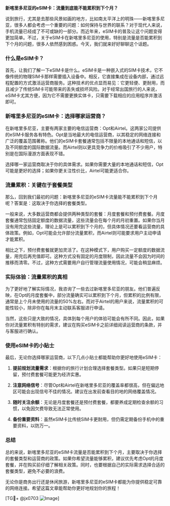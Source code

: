 **新喀里多尼亚的eSIM卡：流量到底能不能累积到下个月？**

说到旅行，尤其是去那些风景如画的地方，比如南太平洋上的明珠——新喀里多尼亚，很多人都会考虑一个重要的问题：如何保持与世界的联系？对于现代人来说，手机流量已经成了不可或缺的一部分。而近年来，eSIM卡的普及让这个问题变得更加简单。不过，关于eSIM卡在新喀里多尼亚的使用，特别是流量是否能累积到下个月的问题，很多人依然感到困惑。今天，我们就来好好聊聊这个话题。

### 什么是eSIM卡？

首先，让我们了解一下eSIM卡是什么。eSIM卡是一种嵌入式的SIM卡技术，它不像传统的物理SIM卡那样需要插入设备中。相反，它直接集成在设备内部，通过远程配置的方式激活运营商服务。这种技术的优点显而易见：它更轻便、更耐用，而且减少了传统SIM卡可能带来的丢失或损坏风险。对于经常出国旅行的人来说，eSIM卡尤其方便，因为它不需要更换实体卡，只需要下载相应的应用程序并激活即可。

### 新喀里多尼亚的eSIM卡：选择哪家运营商？

在新喀里多尼亚，主要有两家主要的电信运营商：Opt和Airtel。这两家公司提供的eSIM卡服务各有特色。Opt是当地最大的电信运营商，以其稳定的网络连接和广泛的覆盖范围著称。他们的eSIM卡套餐通常包括不限量的本地通话和短信，以及不同额度的国际数据流量。而Airtel则以更具竞争力的价格吸引了不少用户，特别是在国际漫游方面表现不错。

选择哪一家运营商取决于你的具体需求。如果你需要大量的本地通话和短信，Opt可能是更好的选择；如果你更关注性价比，Airtel可能更适合你。

### 流量累积：关键在于套餐类型

那么，回到我们最初的问题：新喀里多尼亚的eSIM卡流量能不能累积到下个月呢？答案是：这取决于你选择的套餐类型。

一般来说，大多数运营商都会提供两种类型的套餐：月度套餐和预付费套餐。月度套餐通常包括固定额度的数据流量，这些流量会在每个月的月初重置。如果你当月没有用完这些流量，理论上是可以累积到下个月的，但具体情况还要看运营商的具体政策。例如，Opt可能会允许部分流量累积，而Airtel则可能要求用户主动申请才能累积。

相比之下，预付费套餐就更加灵活了。在这种模式下，用户购买一定额度的数据流量，用完后再充值即可。这种方式没有固定的月度限制，因此流量不会因为时间的推移而清零。不过，这种方式需要用户自行管理流量使用情况，可能会稍显麻烦。

### 实际体验：流量累积的真相

为了更好地了解实际情况，我咨询了一些去过新喀里多尼亚的朋友。他们普遍反映，在Opt的月度套餐中，部分流量确实可以累积到下个月，但累积的比例有限，通常是上个月未使用的流量的50%左右。而对于Airtel的用户来说，流量累积的可能性较小，除非你在每月末主动联系客服进行申请。

当然，这些只是大致的情况，具体到每个用户的体验可能会有所不同。因此，如果你对流量累积有特别的需求，建议在购买eSIM卡之前详细阅读运营商的条款，并与客服进行确认。

### 使用eSIM卡的小贴士

最后，无论你选择哪家运营商，以下几点小贴士都能帮助你更好地使用eSIM卡：

1. **提前规划流量需求**：根据你的旅行计划合理选择套餐类型。如果只是短期停留，预付费套餐可能更为经济实惠。
   
2. **注意网络信号**：尽管Opt和Airtel在新喀里多尼亚的覆盖率都很高，但在偏远地区可能会出现信号不佳的情况。建议在出发前查看目的地的网络覆盖情况。

3. **随时关注余额**：无论是月度套餐还是预付费套餐，都要养成定期检查余额的习惯，以免因欠费导致无法正常使用。

4. **备份重要资料**：虽然eSIM卡比传统SIM卡更耐用，但仍需定期备份手机中的重要资料，以防万一。

### 总结

总的来说，新喀里多尼亚的eSIM卡流量是否能累积到下个月，主要取决于你选择的套餐类型和运营商的政策。如果你希望流量能够累积，建议优先考虑Opt的月度套餐，并在购买前仔细了解相关政策。同时，也要根据自己的实际需求选择合适的套餐类型，避免不必要的浪费。

无论你是商务出行还是休闲旅游，新喀里多尼亚的eSIM卡都能为你提供稳定可靠的网络连接。希望这篇文章能帮助你更好地规划你的旅程！

[TG💪+ @jx0703 ![Image](https://github.com/user-attachments/assets/dbca1d08-cadb-493c-b0ec-ad6f7a83f270)]